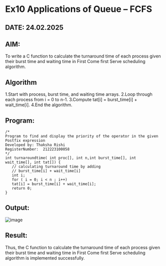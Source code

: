 # Ex10 Applications of Queue – FCFS
## DATE: 24.02.2025
## AIM:
To write a C function to calculate the turnaround time of each process given their burst time and waiting time in First Come first Serve scheduling algorithm.
## Algorithm
1.Start with process, burst time, and waiting time arrays.
2.Loop through each process from i = 0 to n-1.
3.Compute tat[i] = burst_time[i] + wait_time[i].
4.End the algorithm. 

## Program:
```
/*
Program to find and display the priority of the operator in the given Postfix expression
Developed by: Thaksha Rishi
RegisterNumber:  212223100058
*/
int turnaroundtime( int proc[], int n,int burst_time[], int wait_time[], int tat[]) { 
   // calculating turnaround time by adding 
   // burst_time[i] + wait_time[i] 
   int i; 
   for ( i = 0; i < n ; i++) 
   tat[i] = burst_time[i] + wait_time[i]; 
   return 0; 
} 
```

## Output:

![image](https://github.com/user-attachments/assets/18b30554-7320-488a-b915-607feea4e27f)


## Result:
Thus, the C function to calculate the turnaround time of each process given their burst time and waiting time in First Come first Serve scheduling algorithm is implemented successfully.
